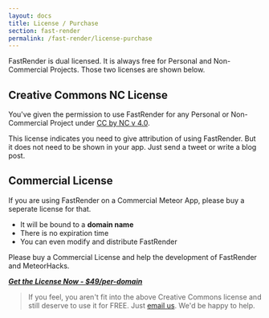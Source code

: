 ```yaml
---
layout: docs
title: License / Purchase
section: fast-render
permalink: /fast-render/license-purchase
---
```


FastRender is dual licensed. It is always free for Personal and Non-Commercial Projects. Those two licenses are shown below.

## Creative Commons NC License

You've given the permission to use FastRender for any Personal or Non-Commercial Project under [CC by NC v 4.0](http://creativecommons.org/licenses/by-nc/4.0/).

This license indicates you need to give attribution of using FastRender. But it does not need to be shown in your app. Just send a tweet or write a blog post. 

## Commercial License

If you are using FastRender on a Commercial Meteor App, please buy a seperate license for that.  

* It will be bound to a **domain name**
* There is no expiration time
* You can even modify and distribute FastRender

Please buy a Commercial License and help the development of FastRender and MeteorHacks.

[_**Get the License Now - $49/per-domain**_](#buy)

> If you feel, you aren't fit into the above Creative Commons license and still deserve to use it for FREE. Just [email us](mailto:arunoda@meteorhacks.com). We'd be happy to help. 

